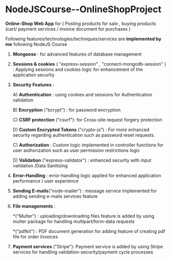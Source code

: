 # NodeJSCourse--OnlineShopProject 

**Online-Shop Web App**  for ( Posting products for sale ,  buying products (cart/ payment services / invoice document for purchases ) 

Following features/technologies/techniques/services are  **implemented by me** following NodeJS Course 


1)  **Mongoose** : for advanced features of database management 

2) **Sessions & cookies** ( "express-session" , "connect-mongodb-session" ) : Applying sessions and cookies logic for enhancement of the application security 

3) **Security Features**  : 

   A) **Authentication** : using cookies and sessions for Authentication validation  

   B) **Encryption** ("bcrypt") : for password encryption  

   C) **CSRF protection** ("csurf"): for Cross-site request forgery protection 

   D) **Custom Encrypted Tokens** ("crypto-js") : For more enhanced security regarding authentication such as password reset requests.  

   C) **Authorization** : Custom logic implemented in controller functions for user authorization such as user permission restrictions logic 

   D) **Validation** ("express-validator") : enhanced security with input validation /Data Sanitizing  


4) **Error-Handling** : error-handling logic applied for enhanced application performance / user experience  


5) **Sending E-mails**("node-mailer") : message service implemented for adding sending e-mails services feature 


6) **File managements** :  

    *("Multer") : uploading/downloading files feature is added by using multer package for handling multipart/form-data requests 

    *("pdfkit") : PDF document generation for adding feature of creating pdf file for order Invoices 


7) **Payment services** ("Stripe"): Payment service is added by using Stripe services for handling validation-security/payment cycle processes   
